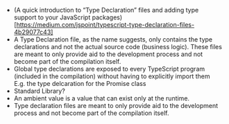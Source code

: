 -   (A quick introduction to “Type Declaration” files and adding type support to your JavaScript packages)[https://medium.com/jspoint/typescript-type-declaration-files-4b29077c43]
-   A Type Declaration file, as the name suggests, only contains the type declarations and not the actual source code (business logic). These files are meant to only provide aid to the development process and not become part of the compilation itself.
-   Global type declarations are exposed to every TypeScript program (included in the compilation) without having to explicitly import them E.g. the type delcaration for the Promise class
-   Standard Library?
-   An ambient value is a value that can exist only at the runtime.
-   Type declaration files are meant to only provide aid to the development process and not become part of the compilation itself.
